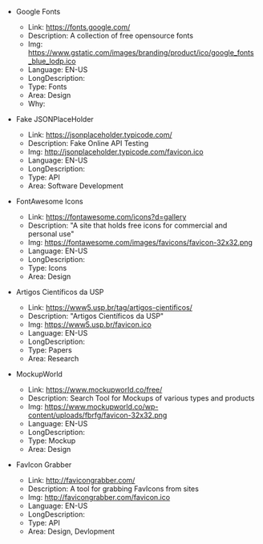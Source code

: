 
- Google Fonts
    - Link: https://fonts.google.com/
    - Description: A collection of free opensource fonts
    - Img: https://www.gstatic.com/images/branding/product/ico/google_fonts_blue_lodp.ico
    - Language: EN-US
    - LongDescription: 
    - Type: Fonts
    - Area: Design
    - Why: 

- Fake JSONPlaceHolder
    - Link: https://jsonplaceholder.typicode.com/
    - Description: Fake Online API Testing
    - Img: http://jsonplaceholder.typicode.com/favicon.ico
    - Language: EN-US
    - LongDescription: 
    - Type: API
    - Area: Software Development
    
- FontAwesome Icons
    - Link: https://fontawesome.com/icons?d=gallery
    - Description: "A site that holds free icons for commercial and personal use"
    - Img: https://fontawesome.com/images/favicons/favicon-32x32.png
    - Language: EN-US
    - LongDescription: 
    - Type: Icons
    - Area: Design

- Artigos Científicos da USP
    - Link: https://www5.usp.br/tag/artigos-cientificos/
    - Description: "Artigos Científicos da USP"
    - Img: https://www5.usp.br/favicon.ico         
    - Language: EN-US
    - LongDescription: 
    - Type: Papers
    - Area: Research

- MockupWorld
    - Link: https://www.mockupworld.co/free/
    - Description: Search Tool for Mockups of various types and products
    - Img: https://www.mockupworld.co/wp-content/uploads/fbrfg/favicon-32x32.png        
    - Language: EN-US
    - LongDescription: 
    - Type: Mockup
    - Area: Design

- FavIcon Grabber
    - Link: http://favicongrabber.com/
    - Description: A tool for grabbing FavIcons from sites
    - Img: http://favicongrabber.com/favicon.ico    
    - Language: EN-US
    - LongDescription: 
    - Type: API
    - Area: Design, Devlopment



 
